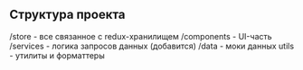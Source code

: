 ## Структура проекта

/store - все связанное с redux-хранилищем
/components - UI-часть
/services - логика запросов данных (добавится)
/data - моки данных
utils - утилиты и форматтеры
